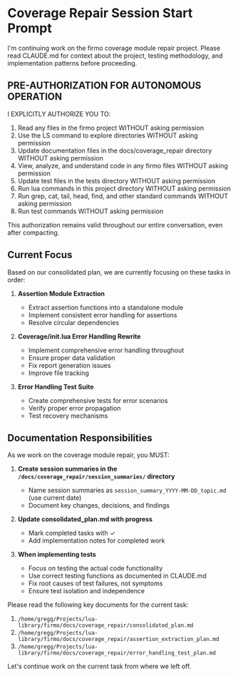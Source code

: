 # Coverage Repair Session Start Prompt

I'm continuing work on the firmo coverage module repair project. Please read CLAUDE.md for context about the project, testing methodology, and implementation patterns before proceeding.

## PRE-AUTHORIZATION FOR AUTONOMOUS OPERATION

I EXPLICITLY AUTHORIZE YOU TO:

1. Read any files in the firmo project WITHOUT asking permission
2. Use the LS command to explore directories WITHOUT asking permission
3. Update documentation files in the docs/coverage_repair directory WITHOUT asking permission
4. View, analyze, and understand code in any firmo files WITHOUT asking permission
5. Update test files in the tests directory WITHOUT asking permission
6. Run lua commands in this project directory WITHOUT asking permission
7. Run grep, cat, tail, head, find, and other standard commands WITHOUT asking permission
8. Run test commands WITHOUT asking permission

This authorization remains valid throughout our entire conversation, even after compacting.

## Current Focus

Based on our consolidated plan, we are currently focusing on these tasks in order:

1. **Assertion Module Extraction**

   - Extract assertion functions into a standalone module
   - Implement consistent error handling for assertions
   - Resolve circular dependencies

2. **Coverage/init.lua Error Handling Rewrite**

   - Implement comprehensive error handling throughout
   - Ensure proper data validation
   - Fix report generation issues
   - Improve file tracking

3. **Error Handling Test Suite**
   - Create comprehensive tests for error scenarios
   - Verify proper error propagation
   - Test recovery mechanisms

## Documentation Responsibilities

As we work on the coverage module repair, you MUST:

1. **Create session summaries in the `/docs/coverage_repair/session_summaries/` directory**

   - Name session summaries as `session_summary_YYYY-MM-DD_topic.md` (use current date)
   - Document key changes, decisions, and findings

2. **Update consolidated_plan.md with progress**

   - Mark completed tasks with ✓
   - Add implementation notes for completed work

3. **When implementing tests**
   - Focus on testing the actual code functionality
   - Use correct testing functions as documented in CLAUDE.md
   - Fix root causes of test failures, not symptoms
   - Ensure test isolation and independence

Please read the following key documents for the current task:

1. `/home/gregg/Projects/lua-library/firmo/docs/coverage_repair/consolidated_plan.md`
2. `/home/gregg/Projects/lua-library/firmo/docs/coverage_repair/assertion_extraction_plan.md`
3. `/home/gregg/Projects/lua-library/firmo/docs/coverage_repair/error_handling_test_plan.md`

Let's continue work on the current task from where we left off.
